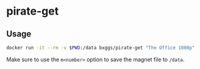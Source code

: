 # pirate-get

## Usage

```bash
docker run -it --rm -v $PWD:/data bxggs/pirate-get "The Office 1080p"
```

Make sure to use the `m<number>` option to save the magnet file to `/data`.
